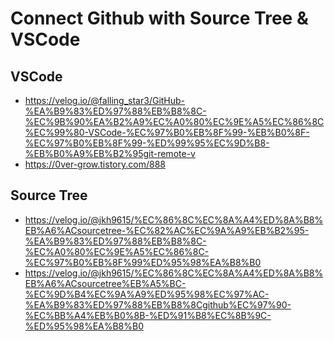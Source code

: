 # Connect Github with Source Tree & VSCode

## VSCode

- https://velog.io/@falling_star3/GitHub-%EA%B9%83%ED%97%88%EB%B8%8C-%EC%9B%90%EA%B2%A9%EC%A0%80%EC%9E%A5%EC%86%8C%EC%99%80-VSCode-%EC%97%B0%EB%8F%99-%EB%B0%8F-%EC%97%B0%EB%8F%99-%ED%99%95%EC%9D%B8-%EB%B0%A9%EB%B2%95git-remote-v
- https://0ver-grow.tistory.com/888

## Source Tree

- https://velog.io/@jkh9615/%EC%86%8C%EC%8A%A4%ED%8A%B8%EB%A6%ACsourcetree-%EC%82%AC%EC%9A%A9%EB%B2%95-%EA%B9%83%ED%97%88%EB%B8%8C-%EC%A0%80%EC%9E%A5%EC%86%8C-%EC%97%B0%EB%8F%99%ED%95%98%EA%B8%B0
- https://velog.io/@jkh9615/%EC%86%8C%EC%8A%A4%ED%8A%B8%EB%A6%ACsourcetree%EB%A5%BC-%EC%9D%B4%EC%9A%A9%ED%95%98%EC%97%AC-%EA%B9%83%ED%97%88%EB%B8%8Cgithub%EC%97%90-%EC%BB%A4%EB%B0%8B-%ED%91%B8%EC%8B%9C-%ED%95%98%EA%B8%B0